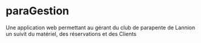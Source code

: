 # paraGestion
Une application web permettant au gérant du club de parapente de Lannion un suivit du matériel, des réservations et des Clients
